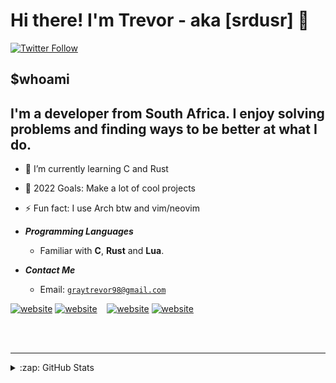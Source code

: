 # Hi there! I'm Trevor - aka [srdusr] 👋
[![Twitter Follow](https://img.shields.io/twitter/follow/srdusr?color=1DA1F2&logo=twitter&style=for-the-badge)](https://twitter.com/intent/follow?original_referer=https%3A%2F%2Fgithub.com%2Fsrdusr&screen_name=srdusr)



## $whoami 
## I'm a developer from South Africa. I enjoy solving problems and finding ways to be better at what I do.

- 🌱 I’m currently learning C and Rust
- 🥅 2022 Goals: Make a lot of cool projects
- ⚡ Fun fact: I use Arch btw and vim/neovim

- ***Programming Languages***

  * Familiar with **C**, **Rust** and **Lua**.

- ***Contact Me***

  * Email: [`graytrevor98@gmail.com`](mailto:graytrevor98@gmail.com)

[![website](./img/twitter-light.svg)](https://twitter.com/srdusrr#gh-light-mode-only)
[![website](./img/twitter-dark.svg)](https://twitter.com/srdusr#gh-dark-mode-only)
&nbsp;&nbsp;
[![website](./img/instagram-light.svg)](https://instagram.com/trevorgray.exe#gh-light-mode-only)
[![website](./img/instagram-dark.svg)](https://instagram.com/trevorgray.exe#gh-dark-mode-only)


<br />
<br />

---

</details>

<details>
  <summary>:zap: GitHub Stats</summary>

  <img align="left" alt="srdusr's GitHub Stats" src="https://github-readme-stats.vercel.app/api?username=srdusr&show_icons=true&hide_border=false&title_color=ff652f&icon_color=FFE400&bg_color=09131B&text_color=ffffff&border_color=0c1a25" />

</details>

[twitter]: https://twitter.com/srdusr
[instagram]: https://instagram.com/trevorgray.exe
